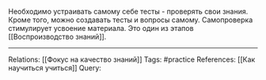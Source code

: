 Необходимо устраивать самому себе тесты - проверять свои знания. Кроме того, можно создавать тесты и вопросы самому. Самопроверка стимулирует усвоение материала. 
Это один из этапов [[Воспроизводство знаний]]. 

___
Relations: [[Фокус на качество знаний]] 
Tags: #practice 
References: [[Как научиться учиться]] 
Query: 